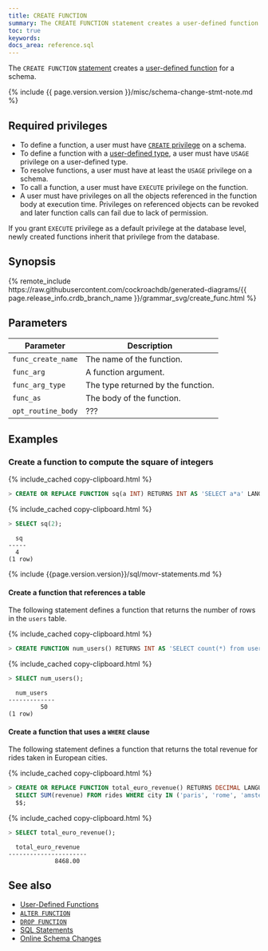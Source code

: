 ```yaml
---
title: CREATE FUNCTION
summary: The CREATE FUNCTION statement creates a user-defined function for a database.
toc: true
keywords:
docs_area: reference.sql
---
```


The `CREATE FUNCTION` [statement](sql-statements.html) creates a [user-defined function](user-defined-functions.html) for a schema.

{% include {{ page.version.version }}/misc/schema-change-stmt-note.md %}

## Required privileges

- To define a function, a user must have [`CREATE` privilege](security-reference/authorization.html#supported-privileges) on a schema.
- To define a function with a [user-defined type](create-type.html), a user must have `USAGE` privilege on a user-defined type.
- To resolve functions, a user must have at least the `USAGE` privilege on a schema.
- To call a function, a user must have `EXECUTE` privilege on the function.
- A user must have privileges on all the objects referenced in the function body at execution time. Privileges on referenced objects can be revoked and later function calls can fail due to lack of permission.

If you grant `EXECUTE` privilege as a default privilege at the database level, newly created functions inherit that privilege from the database.

## Synopsis

<div>
{% remote_include https://raw.githubusercontent.com/cockroachdb/generated-diagrams/{{ page.release_info.crdb_branch_name }}/grammar_svg/create_func.html %}
</div>

## Parameters

Parameter | Description
----------|------------
`func_create_name` | The name of the function.
`func_arg` | A function argument.
`func_arg_type` | The type returned by the function.
`func_as` | The body of the function.
`opt_routine_body` | ???

## Examples

### Create a function to compute the square of integers

{% include_cached copy-clipboard.html %}
~~~ sql
> CREATE OR REPLACE FUNCTION sq(a INT) RETURNS INT AS 'SELECT a*a' LANGUAGE SQL;
~~~

{% include_cached copy-clipboard.html %}
~~~ sql
> SELECT sq(2);
~~~

~~~
  sq
-----
  4
(1 row)
~~~

{% include {{page.version.version}}/sql/movr-statements.md %}

#### Create a function that references a table

The following statement defines a function that returns the number of rows in the `users` table.

{% include_cached copy-clipboard.html %}
~~~ sql
> CREATE FUNCTION num_users() RETURNS INT AS 'SELECT count(*) from users' LANGUAGE SQL;
~~~

{% include_cached copy-clipboard.html %}
~~~ sql
> SELECT num_users();
~~~

~~~
  num_users
-------------
         50
(1 row)
~~~

#### Create a function that uses a `WHERE` clause

The following statement defines a function that returns the total revenue for rides taken in European cities.

{% include_cached copy-clipboard.html %}
~~~ sql
> CREATE OR REPLACE FUNCTION total_euro_revenue() RETURNS DECIMAL LANGUAGE SQL AS $$
  SELECT SUM(revenue) FROM rides WHERE city IN ('paris', 'rome', 'amsterdam')
  $$;
~~~

{% include_cached copy-clipboard.html %}
~~~ sql
> SELECT total_euro_revenue();
~~~
~~~
  total_euro_revenue
----------------------
             8468.00
~~~

## See also

- [User-Defined Functions](user-defined-functions.html)
- [`ALTER FUNCTION`](alter-function.html)
- [`DROP FUNCTION`](drop-function.html)
- [SQL Statements](sql-statements.html)
- [Online Schema Changes](online-schema-changes.html)
